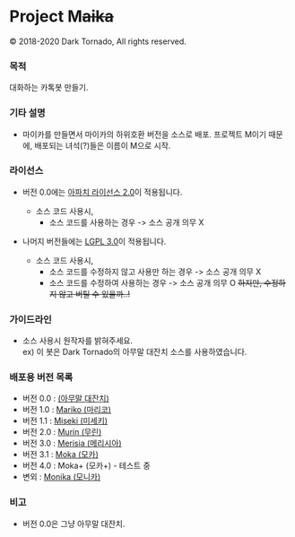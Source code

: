 # Project M<s>aika</s>

© 2018-2020 Dark Tornado, All rights reserved.

### 목적
 대화하는 카톡봇 만들기.

### 기타 설명
- 마이카를 만들면서 마이카의 하위호환 버전을 소스로 배포. 프로젝트 M이기 때문에, 배포되는 녀석(?)들은 이름이 M으로 시작.

### 라이선스
* 버전 0.0에는 [아파치 라이선스 2.0](http://www.apache.org/licenses/LICENSE-2.0)이 적용됩니다.
  * 소스 코드 사용시,
    * 소스 코드를 사용하는 경우 -> 소스 공개 의무 X

* 나머지 버전들에는 [LGPL 3.0](http://www.gnu.org/licenses/lgpl-3.0.html)이 적용됩니다.
  * 소스 코드 사용시,
    * 소스 코드를 수정하지 않고 사용만 하는 경우 -> 소스 공개 의무 X
    * 소스 코드를 수정하여 사용하는 경우 -> 소스 공개 의무 O <s>하지만, 수정하지 않고 버틸 수 있을까..!</s>

### 가이드라인
* 소스 사용시 원작자를 밝혀주세요.<br>
 ex) 이 봇은 Dark Tornado의 아무말 대잔치 소스를 사용하였습니다.

### 배포용 버전 목록
- 버전 0.0 : [(아무말 대잔치)](https://github.com/DarkTornado/ProjectM/blob/master/0.%20자동%20학습%20%26%20아무말%20대잔치.js)
- 버전 1.0 : [Mariko (마리코)](https://github.com/DarkTornado/ProjectM/blob/master/1.%20Mariko.js)
- 버전 1.1 : [Miseki (미세키)](https://github.com/DarkTornado/ProjectM/blob/master/2.%20Miseki.js)
- 버전 2.0 : [Murin (무린)](https://github.com/DarkTornado/ProjectM/blob/master/3.%20Murin.js)
- 버전 3.0 : [Merisia (메리시아)](https://github.com/DarkTornado/ProjectM/blob/master/4.%20Merisia.js)
- 버전 3.1 : [Moka (모카)](https://github.com/DarkTornado/ProjectM/blob/master/5.%20Moka.js)
- 버전 4.0 : Moka+ (모카+) - 테스트 중
- 변외 : [Monika (모니카)](https://github.com/DarkTornado/ProjectM/tree/master/Monika)

### 비고
- 버전 0.0은 그냥 아무말 대잔치.
